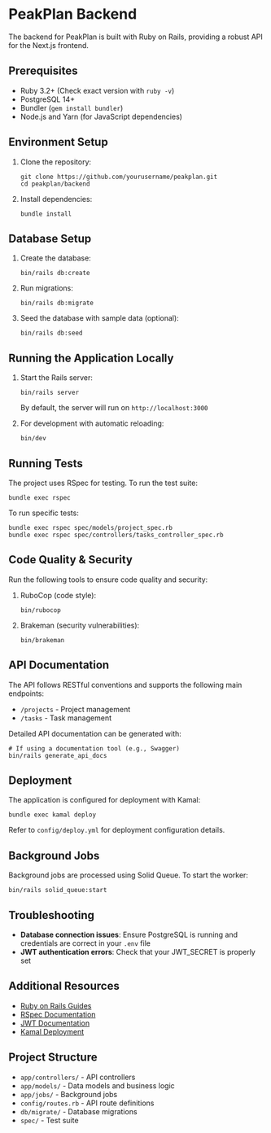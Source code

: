 # PeakPlan Backend

The backend for PeakPlan is built with Ruby on Rails, providing a robust API for the Next.js frontend.

## Prerequisites

- Ruby 3.2+ (Check exact version with `ruby -v`)
- PostgreSQL 14+
- Bundler (`gem install bundler`)
- Node.js and Yarn (for JavaScript dependencies)

## Environment Setup

1. Clone the repository:
   ```
   git clone https://github.com/yourusername/peakplan.git
   cd peakplan/backend
   ```

2. Install dependencies:
   ```
   bundle install
   ```

## Database Setup

1. Create the database:

   ```
   bin/rails db:create
   ```

2. Run migrations:

   ```
   bin/rails db:migrate
   ```

3. Seed the database with sample data (optional):

   ```
   bin/rails db:seed
   ```

## Running the Application Locally

1. Start the Rails server:

   ```
   bin/rails server
   ```

   By default, the server will run on `http://localhost:3000`

2. For development with automatic reloading:
   ```
   bin/dev
   ```

## Running Tests

The project uses RSpec for testing. To run the test suite:

```
bundle exec rspec
```

To run specific tests:

```
bundle exec rspec spec/models/project_spec.rb
bundle exec rspec spec/controllers/tasks_controller_spec.rb
```

## Code Quality & Security

Run the following tools to ensure code quality and security:

1. RuboCop (code style):
   ```
   bin/rubocop
   ```

2. Brakeman (security vulnerabilities):

   ```
   bin/brakeman
   ```

## API Documentation

The API follows RESTful conventions and supports the following main endpoints:

- `/projects` - Project management
- `/tasks` - Task management

Detailed API documentation can be generated with:

```
# If using a documentation tool (e.g., Swagger)
bin/rails generate_api_docs
```

## Deployment

The application is configured for deployment with Kamal:

```
bundle exec kamal deploy
```

Refer to `config/deploy.yml` for deployment configuration details.

## Background Jobs

Background jobs are processed using Solid Queue. To start the worker:

```
bin/rails solid_queue:start
```

## Troubleshooting

- **Database connection issues**: Ensure PostgreSQL is running and credentials are correct in your `.env` file
- **JWT authentication errors**: Check that your JWT_SECRET is properly set

## Additional Resources

- [Ruby on Rails Guides](https://guides.rubyonrails.org/)
- [RSpec Documentation](https://rspec.info/documentation/)
- [JWT Documentation](https://github.com/jwt/ruby-jwt)
- [Kamal Deployment](https://kamal-deploy.org/)

## Project Structure

- `app/controllers/` - API controllers
- `app/models/` - Data models and business logic
- `app/jobs/` - Background jobs
- `config/routes.rb` - API route definitions
- `db/migrate/` - Database migrations
- `spec/` - Test suite
